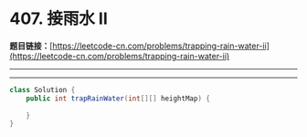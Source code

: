 # 407. 接雨水 II

**题目链接：**[https://leetcode-cn.com/problems/trapping-rain-water-ii](https://leetcode-cn.com/problems/trapping-rain-water-ii)

---

<Cards card="leetcode_407_trapping-rain-water-ii"></Cards>

---

```java
class Solution {
    public int trapRainWater(int[][] heightMap) {
        
    }
}
```